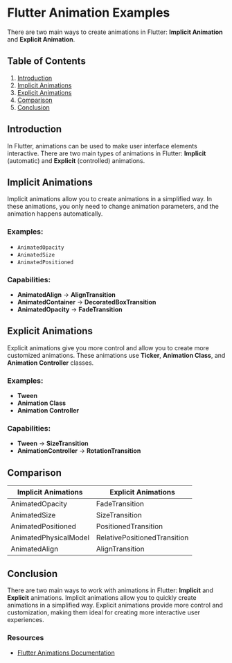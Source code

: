 # Flutter Animation Examples

There are two main ways to create animations in Flutter: **Implicit Animation** and **Explicit
Animation**.

## Table of Contents

1. [Introduction](#introduction)
2. [Implicit Animations](#implicit-animations)
3. [Explicit Animations](#explicit-animations)
4. [Comparison](#comparison)
5. [Conclusion](#conclusion)

## Introduction

In Flutter, animations can be used to make user interface elements interactive. There are two main
types of animations in Flutter: **Implicit** (automatic) and **Explicit** (controlled) animations.

## Implicit Animations

Implicit animations allow you to create animations in a simplified way. In these animations, you
only need to change animation parameters, and the animation happens automatically.

### Examples:

- `AnimatedOpacity`
- `AnimatedSize`
- `AnimatedPositioned`

### Capabilities:

- **AnimatedAlign** → **AlignTransition**
- **AnimatedContainer** → **DecoratedBoxTransition**
- **AnimatedOpacity** → **FadeTransition**

## Explicit Animations

Explicit animations give you more control and allow you to create more customized animations. These
animations use **Ticker**, **Animation Class**, and **Animation Controller** classes.

### Examples:

- **Tween**
- **Animation Class**
- **Animation Controller**

### Capabilities:

- **Tween** → **SizeTransition**
- **AnimationController** → **RotationTransition**

## Comparison

| **Implicit Animations** | **Explicit Animations**      |
|-------------------------|------------------------------|
| AnimatedOpacity         | FadeTransition               |
| AnimatedSize            | SizeTransition               |
| AnimatedPositioned      | PositionedTransition         |
| AnimatedPhysicalModel   | RelativePositionedTransition |
| AnimatedAlign           | AlignTransition              |

## Conclusion

There are two main ways to work with animations in Flutter: **Implicit** and **Explicit**
animations. Implicit animations allow you to quickly create animations in a simplified way. Explicit
animations provide more control and customization, making them ideal for creating more interactive
user experiences.

### Resources

- [Flutter Animations Documentation](https://flutter.dev/docs/development/ui/animations)
